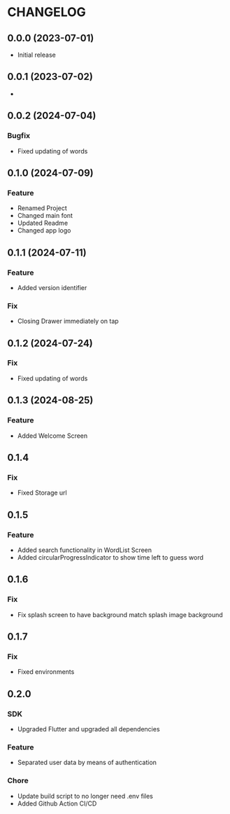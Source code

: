 # CHANGELOG

## 0.0.0 (2023-07-01)

- Initial release

## 0.0.1 (2023-07-02)

-

## 0.0.2 (2024-07-04)

### Bugfix

- Fixed updating of words

## 0.1.0 (2024-07-09)

### Feature

- Renamed Project
- Changed main font
- Updated Readme
- Changed app logo

## 0.1.1 (2024-07-11)

### Feature

- Added version identifier

### Fix

- Closing Drawer immediately on tap

## 0.1.2 (2024-07-24)

### Fix

- Fixed updating of words

## 0.1.3 (2024-08-25)

### Feature

- Added Welcome Screen

## 0.1.4

### Fix

- Fixed Storage url

## 0.1.5

### Feature

- Added search functionality in WordList Screen
- Added circularProgressIndicator to show time left to guess word

## 0.1.6

### Fix

- Fix splash screen to have background match splash image background

## 0.1.7

### Fix

- Fixed environments

## 0.2.0

### SDK

- Upgraded Flutter and upgraded all dependencies

### Feature

- Separated user data by means of authentication

### Chore

- Update build script to no longer need .env files
- Added Github Action CI/CD
